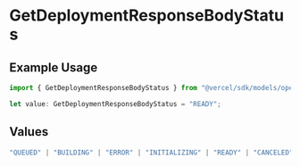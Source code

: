 # GetDeploymentResponseBodyStatus

## Example Usage

```typescript
import { GetDeploymentResponseBodyStatus } from "@vercel/sdk/models/operations/getdeployment.js";

let value: GetDeploymentResponseBodyStatus = "READY";
```

## Values

```typescript
"QUEUED" | "BUILDING" | "ERROR" | "INITIALIZING" | "READY" | "CANCELED"
```